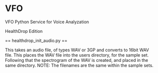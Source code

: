 # VFO
VFO Python Service for Voice Analyzation

HealthDrop Edition

== healthdrop_init_audio.py ==

This takes an audio file, of types WAV or 3GP and converts to 16bit WAV file. This places the WAV file into the users directory, for the sample set. Following that the spectrogram of the WAV is created, and placed in the same directory. NOTE: The filenames are the same within the sample sets.
